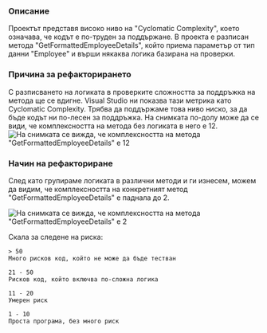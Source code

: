 ﻿### Описание
Проектът представя високо ниво на "Cyclomatic Complexity", което означава, че кодът е по-труден за поддържане. 
В проекта e разписан метода "GetFormattedEmployeeDetails", който приема параметър от тип данни "Employee" и върши някаква логика базирана на проверки.

### Причина за рефакторирането
С разписването на логиката в проверките сложността за поддръжка на метода ще се вдигне. Visual Studio ни показва тази метрика като Cyclomatic Complexity.
Трябва да поддържаме това ниво ниско, за да бъде кодът ни по-лесен за поддръжка. На снимката по-долу може да се види, че комплексността на метода без логиката 
в него е 12.
![На снимката се вижда, че комплексността на метода "GetFormattedEmployeeDetails" е 12](https://github.com/Botche/CodeAnalysisMetrics/blob/master/ProblematicCode.jpg?raw=true)

### Начин на рефакториране
След като групираме логиката в различни методи и ги изнесем, можем да видим, че комплексността на конкретният метод "GetFormattedEmployeeDetails" е паднала до 2.

![На снимката се вижда, че комплексността на метода "GetFormattedEmployeeDetails" е 2](https://github.com/[username]/[reponame]/blob/[branch]/RefactoredCode.jpg?raw=true)

Скала за следене на риска:
```
> 50
Много рисков код, който не може да бъде тестван

21 - 50
Рисков код, който включва по-сложна логика

11 - 20
Умерен риск

1 - 10
Проста програма, без много риск
```
